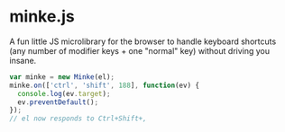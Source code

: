 # minke.js

A fun little JS microlibrary for the browser to handle
keyboard shortcuts (any number of modifier keys + one
"normal" key) without driving you insane.

```js
var minke = new Minke(el);
minke.on(['ctrl', 'shift', 188], function(ev) {
  console.log(ev.target);
  ev.preventDefault();
});
// el now responds to Ctrl+Shift+,
```
